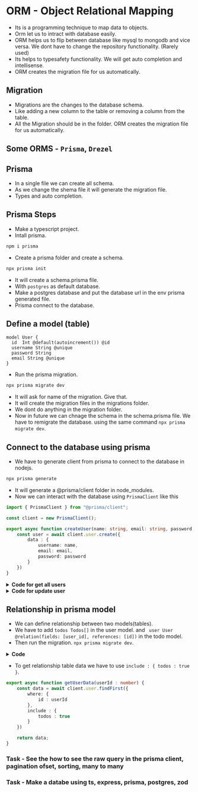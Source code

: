 # ORM - Object Relational Mapping
- Its is a programming technique to map data to objects.
- Orm let us to intract with database easily.
- ORM helps us to flip between database like mysql to mongodb and vice versa. We dont have to change the repository functionality. (Rarely used)
- Its helps to typesafety functionality. We will get auto completion and intellisense.
- ORM creates the migration file for us automatically.

## Migration
- Migrations are the changes to the database schema.
- Like adding a new column to the table or removing a column from the table.
- All the Migration should be in the folder. ORM creates the migration file for us automatically.

## Some ORMS - `Prisma`, `Drezel`

## Prisma
- In a single file we can create all schema.
- As we change the shema file it will generate the migration file.
- Types and auto completion.

## Prisma Steps
- Make a typescript project.
- Intall prisma.
```bash
npm i prisma
```
- Create a prisma folder and create a schema.
```bash
npx prisma init
```
- It will create a schema.prisma file.
- With `postgres` as default database.
- Make a postgres database and put the database url in the env prisma generated file.
- Prisma connect to the database.

## Define a model (table)
```prisma
model User {
  id  Int @default(autoincrement()) @id
  username String @unique
  password String
  email String @unique
}
```
- Run the prisma migration.
```bash
npx prisma migrate dev
```
- It will ask for name of the migration. Give that.
- It will create the migration files in the migrations folder.
- We dont do anything in the migration folder.
- Now in future we can chnage the schema in the schema.prisma file. We have to remigrate the database. using the same command `npx prisma migrate dev`.

## Connect to the database using prisma
- We have to generate client from prisma to connect to the database in nodejs.
```bash
npx prisma generate
```
- It will generate a @prisma/client folder in node_modules.
- Now we can interact with the database using `PrismaClient` like this
```ts
import { PrismaClient } from "@prisma/client";

const client = new PrismaClient();

export async function createUser(name: string, email: string, password: string) {
    const user = await client.user.create({
        data : {
            username: name,
            email: email,
            password: password
        }
    })
}
```

<details>
<summary><b>Code for get all users</b></summary>

```javascript
export async function getAllUser() {
  const users = await client.user.findMany({
    select: {
      id: true,
      username: true,
      email: true,
    },
  });

  return users;
}
```

</details>

<details>
<summary><b>Code for update user</b></summary>

```javascript
export async function updateUser(
  id: number,
  data: { username?: string; email?: string; password?: string }
) {
  const user = await client.user.update({
    where: {
      id: id,
    },
    data: data,
  });
  return user;
}
```

</details>

## Relationship in prisma model
- We can define relationship between two models(tables).
- We have to add `todos Todos[]` in the user model. and ` user User @relation(fields: [user_id], references: [id])` in the todo model.
- Then run the migration. `npx prisma migrate dev`.

<details>
<summary><b>Code</b></summary>

```prisma
model User {
  id  Int @default(autoincrement()) @id
  username String @unique
  password String
  email String @unique
  todos Todos[]
}

model Todos {
  id Int @default(autoincrement()) @id
  title String @db.VarChar(100)
  description String
  isCompleted Boolean @default(false)
  user_id Int
  user User @relation(fields: [user_id], references: [id])
}
```
</details>

- To get relationship table data we have to use `include : { todos : true }`.
```ts
export async function getUserData(userId : number) {
    const data = await client.user.findFirst({
        where: {
            id : userId
        },
        include : {
            todos : true
        }
    })

    return data;
}
```
###  Task  - See the how to see the raw query in the prisma client, pagination ofset, sorting, many to many
### Task - Make a databe using ts, express, prisma, postgres, zod